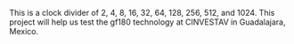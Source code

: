 This is a clock divider of 2, 4, 8, 16, 32, 64, 128, 256, 512, and 1024.
This project will help us test the gf180 technology at CINVESTAV in Guadalajara, Mexico.

